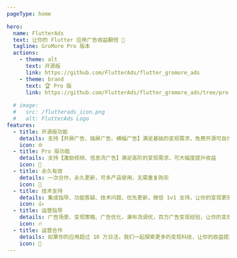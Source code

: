 ```yaml
---
pageType: home

hero:
  name: FlutterAds
  text: 让你的 Flutter 应用广告收益翻倍 🚀
  tagline: GroMore Pro 版本
  actions:
    - theme: alt
      text: 开源版
      link: https://github.com/FlutterAds/flutter_gromore_ads
    - theme: brand
      text: 🏆 Pro 版
      link: https://github.com/FlutterAds/flutter_gromore_ads/tree/pro
    
  # image:
  #   src: /flutterads_icon.png
  #   alt: FlutterAds Logo
features:
  - title: 开源版功能
    details: 支持【开屏广告、插屏广告、横幅广告】满足基础的变现需求，免费开源可自行扩展优化
    icon: 🌐
  - title: Pro 版功能
    details: 支持【激励视频、信息流广告】满足高阶的变现需求，可大幅度提升收益
    icon: 🚀
  - title: 永久有效
    details: 一次合作，永久更新，可多产品使用，无需重复购买
    icon: 🎁
  - title: 技术支持
    details: 集成指导、功能答疑、技术问题、优先更新，微信 1v1 支持，让你的变现更简单
    icon: 👍
  - title: 运营指导
    details: 广告场景、变现策略、广告优化，瀑布流调优，百万广告变现经验，让你的变现更高效
    icon: 🔥
  - title: 运营合作
    details: 如果你的应用超过 10 万日活，我们一起探索更多的变现科技，让你的收益提升 10 倍
    icon: 🌈
---
```

